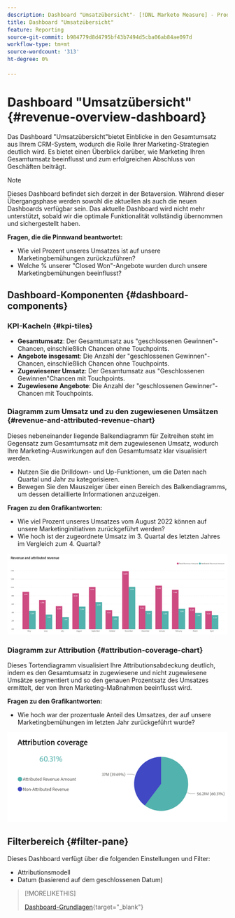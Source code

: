 ```yaml
---
description: Dashboard "Umsatzübersicht"- [!DNL Marketo Measure] - Produkt
title: Dashboard "Umsatzübersicht"
feature: Reporting
source-git-commit: b984779d8d4795bf43b7494d5cba06ab84ae097d
workflow-type: tm+mt
source-wordcount: '313'
ht-degree: 0%

---
```


# Dashboard &quot;Umsatzübersicht&quot; {#revenue-overview-dashboard}

Das Dashboard &quot;Umsatzübersicht&quot;bietet Einblicke in den Gesamtumsatz aus Ihrem CRM-System, wodurch die Rolle Ihrer Marketing-Strategien deutlich wird. Es bietet einen Überblick darüber, wie Marketing Ihren Gesamtumsatz beeinflusst und zum erfolgreichen Abschluss von Geschäften beiträgt.

>[!NOTE]
>
>Dieses Dashboard befindet sich derzeit in der Betaversion. Während dieser Übergangsphase werden sowohl die aktuellen als auch die neuen Dashboards verfügbar sein. Das aktuelle Dashboard wird nicht mehr unterstützt, sobald wir die optimale Funktionalität vollständig übernommen und sichergestellt haben.

**Fragen, die die Pinnwand beantwortet:**

* Wie viel Prozent unseres Umsatzes ist auf unsere Marketingbemühungen zurückzuführen?
* Welche % unserer &quot;Closed Won&quot;-Angebote wurden durch unsere Marketingbemühungen beeinflusst?

## Dashboard-Komponenten {#dashboard-components}

### KPI-Kacheln {#kpi-tiles}

* **Gesamtumsatz**: Der Gesamtumsatz aus &quot;geschlossenen Gewinnen&quot;-Chancen, einschließlich Chancen ohne Touchpoints.
* **Angebote insgesamt**: Die Anzahl der &quot;geschlossenen Gewinnen&quot;-Chancen, einschließlich Chancen ohne Touchpoints.
* **Zugewiesener Umsatz**: Der Gesamtumsatz aus &quot;Geschlossenen Gewinnen&quot;Chancen mit Touchpoints.
* **Zugewiesene Angebote**: Die Anzahl der &quot;geschlossenen Gewinner&quot;-Chancen mit Touchpoints.

### Diagramm zum Umsatz und zu den zugewiesenen Umsätzen {#revenue-and-attributed-revenue-chart}

Dieses nebeneinander liegende Balkendiagramm für Zeitreihen steht im Gegensatz zum Gesamtumsatz mit dem zugewiesenen Umsatz, wodurch Ihre Marketing-Auswirkungen auf den Gesamtumsatz klar visualisiert werden.

* Nutzen Sie die Drilldown- und Up-Funktionen, um die Daten nach Quartal und Jahr zu kategorisieren.
* Bewegen Sie den Mauszeiger über einen Bereich des Balkendiagramms, um dessen detaillierte Informationen anzuzeigen.

**Fragen zu den Grafikantworten:**

* Wie viel Prozent unseres Umsatzes vom August 2022 können auf unsere Marketinginitiativen zurückgeführt werden?
* Wie hoch ist der zugeordnete Umsatz im 3. Quartal des letzten Jahres im Vergleich zum 4. Quartal?

![](assets/revenue-overview-dashboard-1.png)

### Diagramm zur Attribution {#attribution-coverage-chart}

Dieses Tortendiagramm visualisiert Ihre Attributionsabdeckung deutlich, indem es den Gesamtumsatz in zugewiesene und nicht zugewiesene Umsätze segmentiert und so den genauen Prozentsatz des Umsatzes ermittelt, der von Ihren Marketing-Maßnahmen beeinflusst wird.

**Fragen zu den Grafikantworten:**

* Wie hoch war der prozentuale Anteil des Umsatzes, der auf unsere Marketingbemühungen im letzten Jahr zurückgeführt wurde?

![](assets/revenue-overview-dashboard-2.png)

## Filterbereich {#filter-pane}

Dieses Dashboard verfügt über die folgenden Einstellungen und Filter:

* Attributionsmodell
* Datum (basierend auf dem geschlossenen Datum)

>[!MORELIKETHIS]
>
>[Dashboard-Grundlagen](/help/marketo-measure-discover-ui/dashboards/discover-dashboard-basics.md){target="_blank"}
